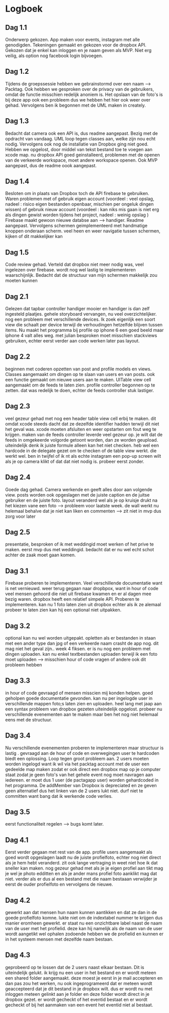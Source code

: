 # Logboek
## Dag 1.1
Onderwerp gekozen. App maken voor events, instagram met alle genodigden. Tekeningen gemaakt en gekozen voor de dropbox API. Gekozen dat je enkel kan inloggen en je naam geven als MVP. Niet erg veilig, als option nog facebook login bijvoegen. 

## Dag 1.2
Tijdens de groepssessie hebben we gebrainstormd over een naam --> Packtag. Ook hebben we gesproken over de privacy van de gebruikers, omdat de functie misschien redelijk anoniem is. Het opslaan van de foto's is bij deze app ook een probleem dus we hebben het hier ook weer over gehad. Vervolgens ben ik begonnen met de UML maken in creately. 

## Dag 1.3
Bedacht dat camera ook een API is, dus readme aangepast. 
Bezig met de opdracht van vandaag. UML loop tegen classes aan, welke zijn nou echt nodig. Vervolgens ook nog de installatie van Dropbox ging niet goed. Hebben we opgelost, door middel van tekst bestand toe te voegen aan xcode map. nu dropbox API goed geinstalleerd, problemen met de openen van de verkeerde workspace, moet andere workspace openen. 
Ook MVP aangepast, dus de readme oook aangepast. 

## Dag 1.4
Besloten om in plaats van Dropbox toch de API firebase te gebruiken. Waren problemen met of gebruik eigen account (voordeel : veel opslag, nadeel : risico eigen bestanden openbaar, mischien per ongeluk dingen wissen) of gebruik nieuw account (voordeel : kan niks mis gaan is niet erg als dingen gewist worden tijdens het project, nadeel : weinig opslag ) Firebase maakt gewoon nieuwe databse aan --> handiger.  Readme aangepast. Vervolgens schermen geimplementeerd met handmatige knoppen onderaan scherm. veel heen en weer navigatie tussen schermen, kijken of dit makkelijker kan 

## Dag 1.5
Code review gehad. Verteld dat dropbox niet meer nodig was, veel ingelezen over firebase. wordt nog wel lastig te implementeren waarschijnlijk. Bedacht dat de structuur van mijn schermen makkelijk zou moeten kunnen

## Dag 2.1
Gelezen dat tapbar controller handiger mooier en handiger is dan zelf ingesteld plaatjes. gehele storyboard vervangen, nu veel overzichtelijker. nog een probleem met verschillende devices. Ik zoek eigenlijk een soort view die schaalt per device terwijl de verhoudingen hetzelfde blijven tussen items. Nu maakt het programma bij profile op iphone 6 een goed beeld maar iphone 4 valt alles weg. met julian besproken moet misschien stackviews gebruiken, echter eerst verder aan code werken later pas layout. 

## Dag 2.2
beginnen met coderen opzetten van post and profile models en views. Classes aangemaakt om dingen op te slaan van users en van posts. ook een functie gemaakt om nieuwe users aan te maken. UITable view cell aangemaakt om de feeds te laten zien. profile controller begonnen op te zetten. dat was redelijk te doen, echter de feeds controller stuk lastiger. 

## Dag 2.3
veel gezeur gehad met nog een header table view cell erbij te maken. dit omdat xcode steeds dacht dat ze dezelfde identifier hadden terwijl dit niet het geval was. xcode moeten afsluiten en weer opstarten om fout weg te krijgen. maken van de feeds controller leverde veel gezeur op. je wilt dat de feeds in omgekeerde volgorde getoont worden, dan ze worden geupload. uiteindelijk denk ik juiste formule alleen kan het niet checken. heb wel een hardcode in de delegate gezet om  te checken of de table view werkt. die werkt wel. ben in twijfel of ik nt als echte instagram een pop-up screen wilt als je op camera klikt of dat dat niet nodig is. 
probeer eerst zonder.

## Dag 2.4
Goede dag gehad. Camera werkende en geeft alles door aan volgende view. posts worden ook opgeslagen met de juiste caption en de juitse gebruiker en de juiste foto. layout veranderd wel als je op kruisje drukt na het kiezen vane een foto --> probleem voor laatste week. de wall werkt nu helemaal behalve dat je niet kan liken en commenten --> zit niet in mvp dus zorg voor later

## Dag 2.5 
presentatie, besproken of ik met weddingid moet werken of het prive te maken. eerst mvp dus met weddingid. bedacht dat er nu wel echt schot achter de zaak moet gaan komen. 

## Dag 3.1 
Firebase proberen te implementeren. Veel verschillende documentatie want is net vernieuwd. weer terug gegaan naar dropbpox, want in hour of code veel mensen gehoord die niet uit firebase kwamen en er al dagen mee bezig waren. dropbox heeft een relatief simpele API. Proberen te implementeren. kan nu 1 foto laten zien uit dropbox echter als ik ze alemaal probeer te laten zien kan hij een optional niet uitpakken.

## Dag 3.2 
optional kan nu wel worden uitgepakt. opletten als er bestanden in staan met een ander type dan jpg of een verkeerde naam crasht de app nog. dit mag niet het geval zijn.. week 4 fiksen. er is nu nog een probleem met dingen uploaden. kan nu enkel textbestanden uploaden terwijl ik een foto moet uploaden --> misschien hour of code vragen of andere ook dit probleem hebben

## Dag 3.3
in hour of code gevraagd of mensen misscien mij konden helpen. goed geholpen goede documentatie gevonden.
kan nu per ingelogde user in verschillende mappen foto;s laten zien en uploaden. heel lang met jaap aan een syntax probleem van dropbox gezeten uiteindelijk opgelost. probeer nu verschillende evenementen aan te maken maar ben het nog niet helemaal eens met de structuur.

## Dag 3.4
Nu verschillende evenementen proberen te implementeren maar structuur is lastig . gevraagd aan de hour of code en overwegingen user te hardcoden biedt een oplossing. 
Loop tegen groot probleem aan. 2 users moeten worden ingelogd want ik wil via het packtag account met de user een gedeelde map maken zodat er ook direct een dropbox map op je computer staat zodat je geen foto's van het gehele event nog moet navragen aan iedereen. er moet dus 1 user (de pactagapp user) worden gehardcoded in het programma. De addMember van Dropbox is depreciated en ze geven geen alternatief dus het linken van de 2 users lukt niet. durf niet te committen want bang dat ik werkende code verlies. 

## Dag 3.5 
eerst functionaliteit regelen --> bugs komt later. 

## Dag 4.1
Eerst verder gegaan met rest van de app. profile users aangemaakt als goed wordt opgeslagen laadt nu de juiste profielfoto, echter nog niet direct als je hem hebt veranderd. zit ook lange vertraging in weet niet hoe ik dat sneller kan maken. nog gezeur gehad met als je je eigen profiel aan tikt mag je wel je photo edditten en als je ander mans profiel foto aanklikt mag dat niet. verder als er dus al een bestand met die naam bestaaan verwijder je eerst de ouder profielfoto en vervolgens de nieuwe.

## Dag 4.2
gewerkt aan dat mensen hun naam kunnen aantikken en dat ze dan in de goede profielfoto komne. lukte niet om de indextabel nummer te krijgen dus manier eromheen gewerkt. er staat nu een onzichtbare label naast de naam van de user met het profielid. deze kan hij namelijk als de naam van de user wordt aangetikt wel ophalen zodoende hebben we de profielid en kunnen er in het systeem mensen met dezelfde naam bestaan. 

## Dag 4.3
geprobeerd op te lossen dat de 2 users naast elkaar bestaan. Dit is uiteindelijk gelukt. ik krijg nu een user in het bestand en er wordt meteen een shared folder aangemaakt. deze moest je eerst in je mail accepteren en dan pas zou het werken, nu ook ingeprogrameerd dat er meteen wordt geaccepteerd dat je dit bestand in je dropbox wilt. dus er wordt nu met inloggen meteen gelinkt aan je folder en deze folder wordt direct in je dropbox gezet. er wordt gecheckt of het eventid bestaat en er wordt gecheckt of bij het aanmaken van een event het eventid niet al bestaat.
